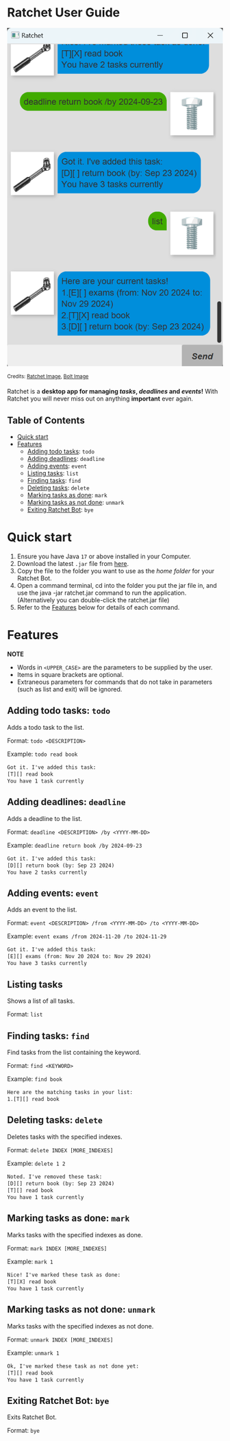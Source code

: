 # Ratchet User Guide

![Screenshot of Ratchet](Ui.png)

<sup>Credits: [Ratchet Image](https://www.vectorstock.com/royalty-free-vector/vintage-ratchet-wrench-concept-vector-30215572),
[Bolt Image](https://en.ac-illust.com/clip-art/23670858/bolt)</sup>

Ratchet is a **desktop app for managing *tasks*, *deadlines* and *events*!**
With Ratchet you will never miss out on anything **important** ever again.


## Table of Contents

- [Quick start](#quick-start)
- [Features](#features)
  - [Adding todo tasks](#adding-todo-tasks-todo): `todo`
  - [Adding deadlines](#adding-deadlines-deadline): `deadline`
  - [Adding events](#adding-events-event): `event`
  - [Listing tasks](#listing-tasks): `list`
  - [Finding tasks](#finding-tasks-find): `find`
  - [Deleting tasks](#deleting-tasks-delete): `delete`
  - [Marking tasks as done](#marking-tasks-as-done-mark): `mark`
  - [Marking tasks as not done](#marking-tasks-as-not-done-unmark): `unmark`
  - [Exiting Ratchet Bot](#exiting-ratchet-bot-bye): `bye`


# Quick start

1. Ensure you have Java `17` or above installed in your Computer.
2. Download the latest `.jar` file from [here](https://github.com/ckclion/ip/releases).
3. Copy the file to the folder you want to use as the _home folder_ for your Ratchet Bot.
4. Open a command terminal, cd into the folder you put the jar file in, and use the java -jar ratchet.jar 
command to run the application. (Alternatively you can double-click the ratchet.jar file)
5. Refer to the [Features](#features) below for details of each command.


# Features

**NOTE**
* Words in `<UPPER_CASE>` are the parameters to be supplied by the user.
* Items in square brackets are optional.
* Extraneous parameters for commands that do not take in parameters (such as list and exit) will be ignored.


## Adding todo tasks: `todo`

Adds a todo task to the list.

Format: `todo <DESCRIPTION>`

Example: `todo read book`

```
Got it. I've added this task:
[T][] read book
You have 1 task currently
```


## Adding deadlines: `deadline`

Adds a deadline to the list.

Format: `deadline <DESCRIPTION> /by <YYYY-MM-DD>`

Example: `deadline return book /by 2024-09-23`

```
Got it. I've added this task:
[D][] return book (by: Sep 23 2024)
You have 2 tasks currently
```


## Adding events: `event`

Adds an event to the list.

Format: `event <DESCRIPTION> /from <YYYY-MM-DD> /to <YYYY-MM-DD>`

Example: `event exams /from 2024-11-20 /to 2024-11-29`

```
Got it. I've added this task:
[E][] exams (from: Nov 20 2024 to: Nov 29 2024)
You have 3 tasks currently
```


## Listing tasks

Shows a list of all tasks.

Format: `list`


## Finding tasks: `find`

Find tasks from the list containing the keyword.

Format: `find <KEYWORD>`

Example: `find book`

```
Here are the matching tasks in your list:
1.[T][] read book
```


## Deleting tasks: `delete`

Deletes tasks with the specified indexes.

Format: `delete INDEX [MORE_INDEXES]`

Example: `delete 1 2`

```
Noted. I've removed these task:
[D][] return book (by: Sep 23 2024)
[T][] read book
You have 1 task currently
```


## Marking tasks as done: `mark`

Marks tasks with the specified indexes as done.

Format: `mark INDEX [MORE_INDEXES]`

Example: `mark 1`

```
Nice! I've marked these task as done:
[T][X] read book
You have 1 task currently
```


## Marking tasks as not done: `unmark`

Marks tasks with the specified indexes as not done.

Format: `unmark INDEX [MORE_INDEXES]`

Example: `unmark 1`

```
Ok, I've marked these task as not done yet:
[T][] read book
You have 1 task currently
```


## Exiting Ratchet Bot: `bye`

Exits Ratchet Bot.

Format: `bye`

